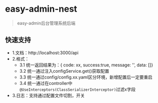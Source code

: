 # easy-admin-nest
> easy-admin后台管理系统后端

## 快速支持
- 1.文档：http://localhost:3000/api
- 2.格式：
    - 3.1 统一返回结果为：{ code: xx, success:true, message: '', data: []}
    - 3.2 统一通过注入configService.get()获取配置
    - 3.3 统一通过config/config.xx.yaml区分环境，新增配置后一定要重启
    - 3.4 统一通过在controller中 `@UseInterceptors(ClassSerializerInterceptor)`过滤x字段
- 3.日志：支持通过配置文件切割，开关